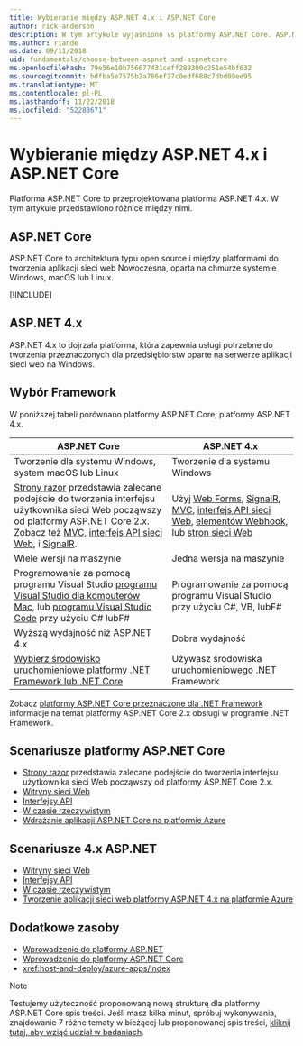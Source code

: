 ```yaml
---
title: Wybieranie między ASP.NET 4.x i ASP.NET Core
author: rick-anderson
description: W tym artykule wyjaśniono vs platformy ASP.NET Core. ASP.NET 4.x i jak dokonać wyboru między nimi.
ms.author: riande
ms.date: 09/11/2018
uid: fundamentals/choose-between-aspnet-and-aspnetcore
ms.openlocfilehash: 79e56e10b756677431ceff289300c251e54bf632
ms.sourcegitcommit: bdfba5e7575b2a786ef27c0edf688c7dbd09ee95
ms.translationtype: MT
ms.contentlocale: pl-PL
ms.lasthandoff: 11/22/2018
ms.locfileid: "52288671"
---
```

# <a name="choose-between-aspnet-4x-and-aspnet-core"></a>Wybieranie między ASP.NET 4.x i ASP.NET Core

Platforma ASP.NET Core to przeprojektowana platforma ASP.NET 4.x. W tym artykule przedstawiono różnice między nimi.

## <a name="aspnet-core"></a>ASP.NET Core

ASP.NET Core to architektura typu open source i między platformami do tworzenia aplikacji sieci web Nowoczesna, oparta na chmurze systemie Windows, macOS lub Linux.

[!INCLUDE[](~/includes/benefits.md)]

## <a name="aspnet-4x"></a>ASP.NET 4.x

ASP.NET 4.x to dojrzała platforma, która zapewnia usługi potrzebne do tworzenia przeznaczonych dla przedsiębiorstw oparte na serwerze aplikacji sieci web na Windows.

## <a name="framework-selection"></a>Wybór Framework

W poniższej tabeli porównano platformy ASP.NET Core, platformy ASP.NET 4.x.

| ASP.NET Core | ASP.NET 4.x |
|---|---|
|Tworzenie dla systemu Windows, system macOS lub Linux|Tworzenie dla systemu Windows|
|[Strony razor](xref:razor-pages/index) przedstawia zalecane podejście do tworzenia interfejsu użytkownika sieci Web począwszy od platformy ASP.NET Core 2.x. Zobacz też [MVC](xref:mvc/overview), [interfejs API sieci Web](xref:tutorials/first-web-api), i [SignalR](xref:signalr/introduction).|Użyj [Web Forms](/aspnet/web-forms), [SignalR](/aspnet/signalr), [MVC](/aspnet/mvc), [interfejs API sieci Web](/aspnet/web-api/), [elementów Webhook](/aspnet/webhooks/), lub [stron sieci Web](/aspnet/web-pages)|
|Wiele wersji na maszynie|Jedna wersja na maszynie|
|Programowanie za pomocą programu Visual Studio [programu Visual Studio dla komputerów Mac](https://www.visualstudio.com/vs/visual-studio-mac/), lub [programu Visual Studio Code](https://code.visualstudio.com/) przy użyciu C# lubF#|Programowanie za pomocą programu Visual Studio przy użyciu C#, VB, lubF#|
|Wyższą wydajność niż ASP.NET 4.x|Dobra wydajność|
|[Wybierz środowisko uruchomieniowe platformy .NET Framework lub .NET Core](/dotnet/articles/standard/choosing-core-framework-server)|Używasz środowiska uruchomieniowego .NET Framework|

Zobacz [platformy ASP.NET Core przeznaczone dla .NET Framework](xref:index#target-framework) informacje na temat platformy ASP.NET Core 2.x obsługi w programie .NET Framework.

## <a name="aspnet-core-scenarios"></a>Scenariusze platformy ASP.NET Core

* [Strony razor](xref:razor-pages/index) przedstawia zalecane podejście do tworzenia interfejsu użytkownika sieci Web począwszy od platformy ASP.NET Core 2.x.
* [Witryny sieci Web](xref:tutorials/first-mvc-app/index)
* [Interfejsy API](xref:tutorials/first-web-api)
* [W czasie rzeczywistym](xref:signalr/index)
* [Wdrażanie aplikacji ASP.NET Core na platformie Azure](/azure/app-service/app-service-web-get-started-dotnet)

## <a name="aspnet-4x-scenarios"></a>Scenariusze 4.x ASP.NET

* [Witryny sieci Web](/aspnet/mvc)
* [Interfejsy API](/aspnet/web-api)
* [W czasie rzeczywistym](/aspnet/signalr)
* [Tworzenie aplikacji sieci web platformy ASP.NET 4.x na platformie Azure](/azure/app-service/app-service-web-get-started-dotnet-framework)

## <a name="additional-resources"></a>Dodatkowe zasoby

* [Wprowadzenie do platformy ASP.NET](/aspnet/overview)
* [Wprowadzenie do platformy ASP.NET Core](xref:index)
* <xref:host-and-deploy/azure-apps/index>

> [!NOTE]
> Testujemy użyteczność proponowaną nową strukturę dla platformy ASP.NET Core spis treści.  Jeśli masz kilka minut, spróbuj wykonywania, znajdowanie 7 różne tematy w bieżącej lub proponowanej spis treści, [kliknij tutaj, aby wziąć udział w badaniach](https://dpk4xbh5.optimalworkshop.com/treejack/aa11wn82).